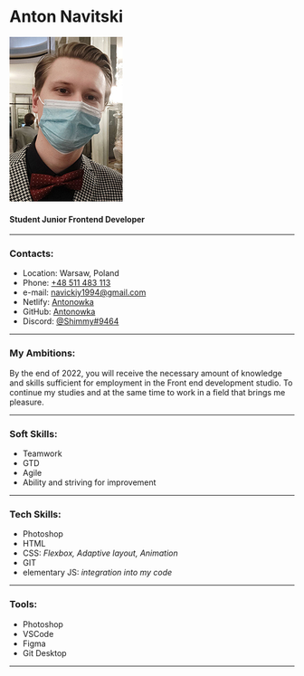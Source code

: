 # Anton Navitski

![MyPhoto](01.jpg "My Photo")

#### Student Junior Frontend Developer

___

### Contacts:
- Location: Warsaw, Poland
- Phone: [+48 511 483 113](tel:+48511483113 "phone")
- e-mail: [navickiy1994@gmail.com](mailto:navickiy1994@gmail.com "mail")
- Netlify: [Antonowka](https://app.netlify.com/teams/navickiy1994-3-imbsy/overview "mail")
- GitHub: [Antonowka](https://github.com/Antonowka "GitHub")
- Discord: [@Shimmy#9464](https://discord.com/app "mail")

___

### My Ambitions:
By the end of 2022, you will receive the necessary amount of knowledge and skills 
sufficient for employment in the Front end development studio.
To continue my studies and at the same time to work in a field that brings me pleasure.


___

### Soft Skills:
+ Teamwork
+ GTD
+ Agile
+ Ability and striving for improvement

___

### Tech Skills:
+ Photoshop
+ HTML
+ CSS:  *Flexbox, Adaptive layout, Animation*
+ GIT
+ elementary JS: *integration into my code*

___

### Tools:
+ Photoshop
+ VSCode
+ Figma
+ Git Desktop

___
